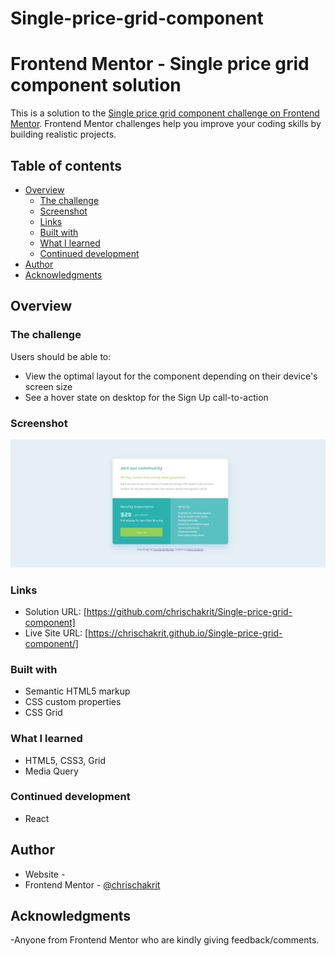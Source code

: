 # Single-price-grid-component

# Frontend Mentor - Single price grid component solution

This is a solution to the [Single price grid component challenge on Frontend Mentor](https://www.frontendmentor.io/challenges/single-price-grid-component-5ce41129d0ff452fec5abbbc). Frontend Mentor challenges help you improve your coding skills by building realistic projects.

## Table of contents

- [Overview](#overview)
  - [The challenge](#the-challenge)
  - [Screenshot](#screenshot)
  - [Links](#links)
  - [Built with](#built-with)
  - [What I learned](#what-i-learned)
  - [Continued development](#continued-development)
- [Author](#author)
- [Acknowledgments](#acknowledgments)

## Overview

### The challenge

Users should be able to:

- View the optimal layout for the component depending on their device's screen size
- See a hover state on desktop for the Sign Up call-to-action

### Screenshot

![](./screenshot.jpg)

### Links

- Solution URL: [https://github.com/chrischakrit/Single-price-grid-component]
- Live Site URL: [https://chrischakrit.github.io/Single-price-grid-component/]

### Built with

- Semantic HTML5 markup
- CSS custom properties
- CSS Grid

### What I learned

- HTML5, CSS3, Grid
- Media Query

### Continued development

- React

## Author

- Website - [](https://github.com/chrischakrit)
- Frontend Mentor - [@chrischakrit](https://www.frontendmentor.io/profile/chrischakrit)

## Acknowledgments

-Anyone from Frontend Mentor who are kindly giving feedback/comments.
